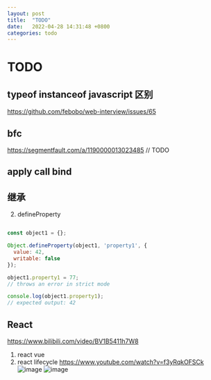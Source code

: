 ```yaml
---
layout: post
title:  "TODO"
date:   2022-04-28 14:31:48 +0800
categories: todo
---
```


# TODO

## typeof instanceof javascript 区别

https://github.com/febobo/web-interview/issues/65

## bfc
https://segmentfault.com/a/1190000013023485
// TODO


## apply call bind

## 继承

2. defineProperty

```js

const object1 = {};

Object.defineProperty(object1, 'property1', {
  value: 42,
  writable: false
});

object1.property1 = 77;
// throws an error in strict mode

console.log(object1.property1);
// expected output: 42


```

## React

https://www.bilibili.com/video/BV1B5411h7W8

1. react vue
2. react lifecycle
   https://www.youtube.com/watch?v=f3yRqkOFSCk
   ![image](https://user-images.githubusercontent.com/451008/165982748-8d845cf8-2952-4898-b551-7deee7b83d04.png)
   ![image](https://user-images.githubusercontent.com/451008/165982983-f7ea7e9d-ca87-42ed-b336-9f3a416a7cb0.png)



